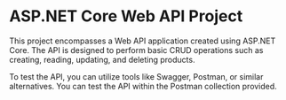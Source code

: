 # ASP.NET Core Web API Project
This project encompasses a Web API application created using ASP.NET Core. The API is designed to perform basic CRUD operations such as creating, reading, updating, and deleting products.

To test the API, you can utilize tools like Swagger, Postman, or similar alternatives. You can test the API within the Postman collection provided.
